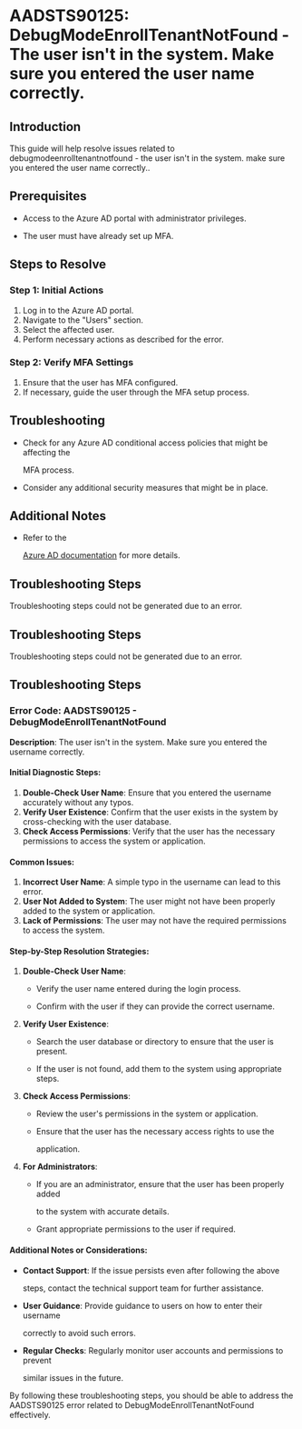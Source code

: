 
# AADSTS90125: DebugModeEnrollTenantNotFound - The user isn't in the system. Make sure you entered the user name correctly.


## Introduction

This guide will help resolve issues related to debugmodeenrolltenantnotfound -
the user isn't in the system. make sure you entered the user name correctly..


## Prerequisites


* Access to the Azure AD portal with administrator privileges.

* The user must have already set up MFA.


## Steps to Resolve


### Step 1: Initial Actions

1. Log in to the Azure AD portal.
2. Navigate to the "Users" section.
3. Select the affected user.
4. Perform necessary actions as described for the error.


### Step 2: Verify MFA Settings

1. Ensure that the user has MFA configured.
2. If necessary, guide the user through the MFA setup process.


## Troubleshooting


* Check for any Azure AD conditional access policies that might be affecting the

  MFA process.

* Consider any additional security measures that might be in place.


## Additional Notes


* Refer to the

  [Azure AD 
documentation](https://learn.microsoft.com/en-us/azure/active-directory/)
  for more details.


## Troubleshooting Steps

Troubleshooting steps could not be generated due to an error.


## Troubleshooting Steps

Troubleshooting steps could not be generated due to an error.


## Troubleshooting Steps


### Error Code: AADSTS90125 - DebugModeEnrollTenantNotFound

**Description**: The user isn't in the system. Make sure you entered the
username correctly.


#### Initial Diagnostic Steps:

1. **Double-Check User Name**: Ensure that you entered the username accurately
   without any typos.
2. **Verify User Existence**: Confirm that the user exists in the system by
   cross-checking with the user database.
3. **Check Access Permissions**: Verify that the user has the necessary
   permissions to access the system or application.


#### Common Issues:

1. **Incorrect User Name**: A simple typo in the username can lead to this
   error.
2. **User Not Added to System**: The user might not have been properly added to
   the system or application.
3. **Lack of Permissions**: The user may not have the required permissions to
   access the system.


#### Step-by-Step Resolution Strategies:

1. **Double-Check User Name**:

   * Verify the user name entered during the login process.

   * Confirm with the user if they can provide the correct username.

2. **Verify User Existence**:

   * Search the user database or directory to ensure that the user is present.

   * If the user is not found, add them to the system using appropriate steps.

3. **Check Access Permissions**:

   * Review the user's permissions in the system or application.

   * Ensure that the user has the necessary access rights to use the

     application.

4. **For Administrators**:
   * If you are an administrator, ensure that the user has been properly added

     to the system with accurate details.
   * Grant appropriate permissions to the user if required.


#### Additional Notes or Considerations:


* **Contact Support**: If the issue persists even after following the above

  steps, contact the technical support team for further assistance.

* **User Guidance**: Provide guidance to users on how to enter their username

  correctly to avoid such errors.

* **Regular Checks**: Regularly monitor user accounts and permissions to prevent

  similar issues in the future.

By following these troubleshooting steps, you should be able to address the
AADSTS90125 error related to DebugModeEnrollTenantNotFound effectively.